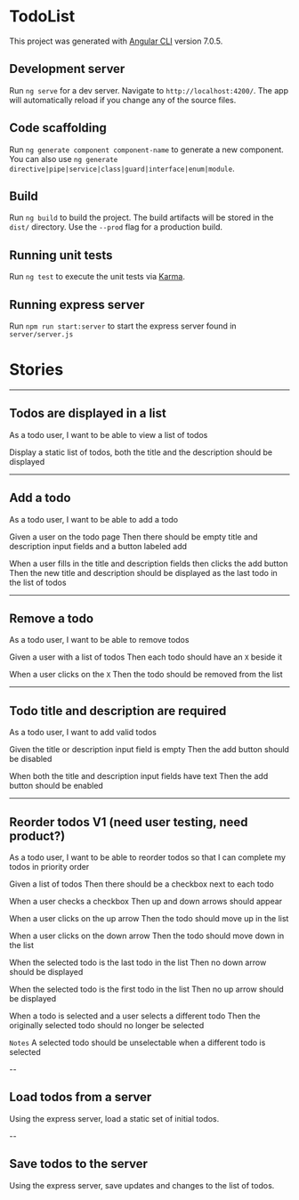 # TodoList

This project was generated with [Angular CLI](https://github.com/angular/angular-cli) version 7.0.5.

## Development server

Run `ng serve` for a dev server. Navigate to `http://localhost:4200/`. The app will automatically reload if you change any of the source files.

## Code scaffolding

Run `ng generate component component-name` to generate a new component. You can also use `ng generate directive|pipe|service|class|guard|interface|enum|module`.

## Build

Run `ng build` to build the project. The build artifacts will be stored in the `dist/` directory. Use the `--prod` flag for a production build.

## Running unit tests

Run `ng test` to execute the unit tests via [Karma](https://karma-runner.github.io).

## Running express server

Run `npm run start:server` to start the express server found in `server/server.js`

# Stories

---
## Todos are displayed in a list

As a todo user, I want to be able to view a list of todos

Display a static list of todos, both the title and the description should be displayed

---
## Add a todo

As a todo user, I want to be able to add a todo

Given a user on the todo page
Then there should be empty title and description input fields and a button labeled add

When a user fills in the title and description fields then clicks the add button
Then the new title and description should be displayed as the last todo in the list of todos

---
## Remove a todo

As a todo user, I want to be able to remove todos

Given a user with a list of todos
Then each todo should have an `X` beside it

When a user clicks on the `X`
Then the todo should be removed from the list

---
## Todo title and description are required

As a todo user, I want to add valid todos

Given the title or description input field is empty
Then the add button should be disabled

When both the title and description input fields have text
Then the add button should be enabled

---
## Reorder todos V1 (need user testing, need product?)

As a todo user, I want to be able to reorder todos so that I can complete my todos in priority order

Given a list of todos
Then there should be a checkbox next to each todo

When a user checks a checkbox
Then up and down arrows should appear

When a user clicks on the up arrow
Then the todo should move up in the list

When a user clicks on the down arrow
Then the todo should move down in the list

When the selected todo is the last todo in the list
Then no down arrow should be displayed

When the selected todo is the first todo in the list
Then no up arrow should be displayed

When a todo is selected and a user selects a different todo
Then the originally selected todo should no longer be selected

`Notes`
A selected todo should be unselectable when a different todo is selected

--
## Load todos from a server

Using the express server, load a static set of initial todos.

--
## Save todos to the server

Using the express server, save updates and changes to the list of todos.
